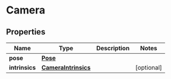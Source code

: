 
# Camera

## Properties
Name | Type | Description | Notes
------------ | ------------- | ------------- | -------------
**pose** | [**Pose**](Pose.md) |  | 
**intrinsics** | [**CameraIntrinsics**](CameraIntrinsics.md) |  |  [optional]



